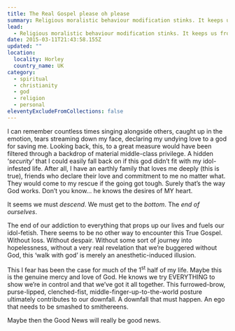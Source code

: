 ```yaml
---
title: The Real Gospel please oh please
summary: Religious moralistic behaviour modification stinks. It keeps us from encountering the True Gospel.
lead:
  - Religious moralistic behaviour modification stinks. It keeps us from encountering the True Gospel. I for one am questioning whether I ever really encountered this True Gospel or was I just caught up in a feel-good club &mdash; (which I liked very much by the way) &mdash; but had no real effect in exposing my very real need for a saviour.
date: 2015-03-11T21:43:58.155Z
updated: ""
location:
  locality: Horley
  country_name: UK
category:
  - spiritual
  - christianity
  - god
  - religion
  - personal
eleventyExcludeFromCollections: false
---
```


I can remember countless times singing alongside others, caught up in the emotion, tears streaming down my face, declaring my undying love to a god for saving me. Looking back, this, to a great measure would have been filtered through a backdrop of material middle-class privilege. A hidden ‘*security*’ that I could easily fall back on if this god didn’t fit with my idol-infested life. After all, I have an earthly family that loves me deeply (this is true), friends who declare their love and commitment to me no matter what. They would come to my rescue if the going got tough. Surely that’s the way God works. Don’t you know&hellip; he knows the desires of MY heart.

It seems we must *descend*. We must get to the *bottom*. The *end of ourselves*.

The end of our addiction to everything that props up our lives and fuels our idol-fetish. There seems to be no other way to encounter this True Gospel. Without loss. Without despair. Without some sort of journey into hopelessness, without a very real revelation that we’re buggered without God, this ‘walk with god’ is merely an anesthetic-induced illusion.

This I fear has been the case for much of the 1<sup>st</sup> half of my life. Maybe this is the genuine mercy and love of God. He knows we try EVERYTHING to show we’re in control and that we’ve got it all together. This furrowed-brow, purse-lipped, clenched-fist, middle-finger-up-to-the-world posture ultimately contributes to our downfall. A downfall that must happen. An ego that needs to be smashed to smithereens.

Maybe then the Good News will really be good news.
